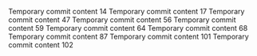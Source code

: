 Temporary commit content 14
Temporary commit content 17
Temporary commit content 47
Temporary commit content 56
Temporary commit content 59
Temporary commit content 64
Temporary commit content 68
Temporary commit content 87
Temporary commit content 101
Temporary commit content 102
